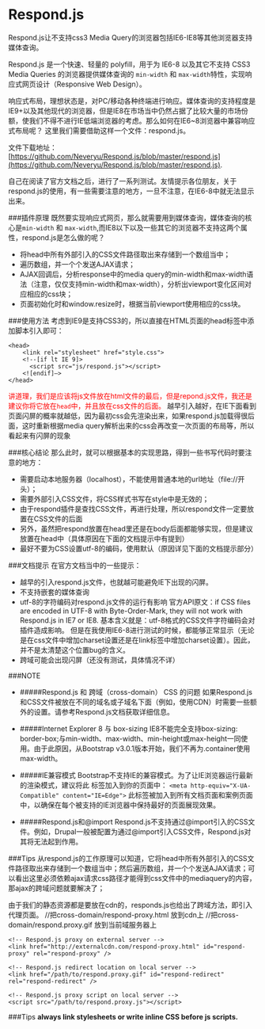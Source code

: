 # Respond.js
Respond.js让不支持css3 Media Query的浏览器包括IE6-IE8等其他浏览器支持媒体查询。

Respond.js 是一个快速、轻量的 polyfill，用于为 IE6-8 以及其它不支持 CSS3 Media Queries 的浏览器提供媒体查询的 `min-width` 和 `max-width`特性，实现响应式网页设计（Responsive Web Design）。

响应式布局，理想状态是，对PC/移动各种终端进行响应。媒体查询的支持程度是IE9+以及其他现代的浏览器，但是IE8在市场当中仍然占据了比较大量的市场份额，使我们不得不进行IE低端浏览器的考虑。那么如何在IE6~8浏览器中兼容响应式布局呢？
这里我们需要借助这样一个文件：respond.js。

文件下载地址：[https://github.com/Neveryu/Respond.js/blob/master/respond.js](https://github.com/Neveryu/Respond.js/blob/master/respond.js).

自己在阅读了官方文档之后，进行了一系列测试。友情提示各位朋友，关于respond.js的使用，有一些需要注意的地方，一旦不注意，在IE6-8中就无法显示出来。



###插件原理
既然要实现响应式网页，那么就需要用到媒体查询，媒体查询的核心是`min-width` 和 `max-width`,而IE8以下以及一些其它的浏览器不支持这两个属性，respond.js是怎么做的呢？

* 将head中所有外部引入的CSS文件路径取出来存储到一个数组当中；
* 遍历数组，并一个个发送AJAX请求；
* AJAX回调后，分析response中的media query的min-width和max-width语法（注意，仅仅支持min-width和max-width），分析出viewport变化区间对应相应的css块；
* 页面初始化时和window.resize时，根据当前viewport使用相应的css块。

###使用方法
考虑到IE9是支持CSS3的，所以直接在HTML页面的head标签中添加脚本引入即可：

    <head>
        <link rel="stylesheet" href="style.css">
        <!--[if lt IE 9]>
          <script src="js/respond.js"></script>
        <![endif]—>
    </head>
<span style="color: red;">讲道理，我们是应该将js文件放在html文件的最后，但是repond.js文件，我还是建议你将它放在`head`中，并且放在css文件的后面。</span>
越早引入越好，在IE下面看到页面闪屏的概率就越低，因为最初css会先渲染出来，如果respond.js加载得很后面，这时重新根据media query解析出来的css会再改变一次页面的布局等，所以看起来有闪屏的现象


###核心结论
那么此时，就可以根据基本的实现思路，得到一些书写代码时要注意的地方：
* 需要启动本地服务器（localhost），不能使用普通本地的url地址（file://开头）；
* 需要外部引入CSS文件，将CSS样式书写在style中是无效的；
* 由于respond插件是查找CSS文件，再进行处理，所以respond文件一定要放置在CSS文件的后面
* 另外，虽然把respond放置在head里还是在body后面都能够实现，但是建议放置在head中（具体原因在下面的文档提示中有提到）
* 最好不要为CSS设置utf-8的编码，使用默认（原因详见下面的文档提示部分）



###文档提示
在官方文档当中的一些提示：
* 越早的引入respond.js文件，也就越可能避免IE下出现的闪屏。
* 不支持嵌套的媒体查询
* utf-8的字符编码对respond.js文件的运行有影响
官方API原文：if CSS files are encoded in UTF-8 with Byte-Order-Mark, they will not work with Respond.js in IE7 or IE8.
基本含义就是：utf-8格式的CSS文件字符编码会对插件造成影响。
但是在我使用IE6-8进行测试的时候，都能够正常显示（无论是在css文件中增加charset设置还是在link标签中增加charset设置）。因此，并不是太清楚这个位置bug的含义。
* 跨域可能会出现闪屏（还没有测试，具体情况不详）

###NOTE
* #####Respond.js 和 跨域（cross-domain） CSS 的问题
    如果Respond.js和CSS文件被放在不同的域名或子域名下面（例如，使用CDN）时需要一些额外的设置。请参考Respond.js文档获取详细信息。
* #####Internet Explorer 8 与 box-sizing
IE8不能完全支持box-sizing: border-box;与min-width、max-width、min-height或max-height一同使用。由于此原因，从Bootstrap v3.0.1版本开始，我们不再为.container使用max-width。
* #####IE兼容模式
    Bootstrap不支持IE的兼容模式。为了让IE浏览器运行最新的渲染模式，建议将此 标签加入到你的页面中：
            `<meta http-equiv="X-UA-Compatible" content="IE=Edge">`
此标签被加入到所有文档页面和案例页面中，以确保在每个被支持的IE浏览器中保持最好的页面展现效果。

* #####Respond.js和@import
Respond.js不支持通过@import引入的CSS文件。例如，Drupal一般被配置为通过@import引入CSS文件，Respond.js对其将无法起到作用。

###Tips
从respond.js的工作原理可以知道，它将head中所有外部引入的CSS文件路径取出来存储到一个数组当中；然后遍历数组，并一个个发送AJAX请求；可以看出这里必须依赖ajax请求css路径才能得到css文件中的mediaquery的内容，那ajax的跨域问题就要解决了；

由于我们的静态资源都是要放在cdn的，responds.js也给出了跨域方法，即引入代理页面。
    //把cross-domain/respond-proxy.html 放到cdn上
    //把cross-domain/respond.proxy.gif 放到当前域服务器上
    
    <!-- Respond.js proxy on external server -->
    <link href="http://externalcdn.com/respond-proxy.html" id="respond-proxy" rel="respond-proxy" />

    <!-- Respond.js redirect location on local server -->
    <link href="/path/to/respond.proxy.gif" id="respond-redirect" rel="respond-redirect" />

    <!-- Respond.js proxy script on local server -->
    <script src="/path/to/respond.proxy.js"></script>


###Tips
<b>always link stylesheets or write inline CSS before js scripts.</b>
